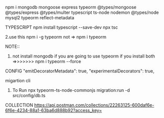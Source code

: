 npm i mongodb mongoose express typeorm @types/mongoose @types/express @types/multer typescript ts-node nodemon @types/node mysql2 typeorm reflect-metadata

TYPESCRIPT 
npm install typescript --save-dev
npx tsc

2.use this
npm i -g typeorm not => npm i typeorm

NOTE::
1. not install mongodb if you are going to use typeorm
if you install both =>>>>>>>     npm i typeorm --force



CONFIG
"emitDecoratorMetadata": true,
"experimentalDecorators": true,



migartion cli
1. To Run 
npx typeorm-ts-node-commonjs migration:run -d src/config/db.ts

COLLECTION
https://api.postman.com/collections/22263125-600daf6e-6f6e-4234-88a1-63ba6d888b92?access_key=